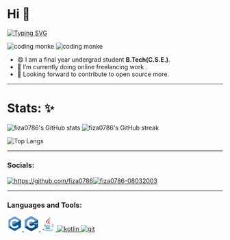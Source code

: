 # Hi  👋

[![Typing SVG](https://readme-typing-svg.herokuapp.com?color=40EDF7&lines=I+am+Fiza+Ali)](https://git.io/typing-svg)

<img src="https://tbcdn.talentbrew.com/company/375/21388/content/gif-icon-1.gif" alt="coding monke" width="380"/>
<img align="top" align="right" src="http://www.google.com/logos/doodles/2015/googles-new-logo-5078286822539264.3-hp2x.gif" alt="coding monke" width="380"/>

- 😄 I am a final year undergrad student  **B.Tech(C.S.E.)**.
- 🌱 I’m currently doing online freelancing work .
- 🎯 Looking forward to contribute to open source more.

***

# Stats: ✨

<img src="https://github-readme-stats.vercel.app/api?username=fiza0786&show_icons=true&theme=tokyonight" alt="fiza0786's GitHub stats" width="400"/> <img src="https://github-readme-streak-stats.herokuapp.com/?user=fiza0786&theme=dark)" alt="fiza0786's GitHub streak" width="400"/>

![Top Langs](https://github-readme-stats.vercel.app/api/top-langs/?username=fiza0786&layout=compact)

---

### Socials:

<p align="left">
<a href="https://github.com/fiza0786" target="blank"><img align="center" src="https://raw.githubusercontent.com/rahuldkjain/github-profile-readme-generator/master/src/images/icons/Social/github.svg" alt="https://github.com/fiza0786" height="30" width="40" /></
<a href="https://linkedin.com/in/fiza0786-08032003" target="blank"><img align="center" src="https://raw.githubusercontent.com/rahuldkjain/github-profile-readme-generator/master/src/images/icons/Social/linked-in-alt.svg" alt="fiza0786-08032003" height="30" width="40" /></a>

 
</p>

---

<h3 align="left">Languages and Tools:</h3>
<p align="left"> 
  <a href="https://www.cprogramming.com/" target="_blank"> <img src="https://raw.githubusercontent.com/devicons/devicon/master/icons/c/c-original.svg" alt="c" width="35" height="35"/> </a> 
  <a href="https://www.w3schools.com/cpp/" target="_blank"> <img src="https://raw.githubusercontent.com/devicons/devicon/master/icons/cplusplus/cplusplus-original.svg" alt="cplusplus" width="35" height="35"/> </a> 
  <a href="https://www.java.com" target="_blank"> <img src="https://raw.githubusercontent.com/devicons/devicon/master/icons/java/java-original.svg" alt="java" width="35" height="35"/> </a> 
  <a href="https://kotlinlang.org" target="_blank"> <img src="https://www.vectorlogo.zone/logos/kotlinlang/kotlinlang-icon.svg" alt="kotlin" width="33" height="33"/> </a>
  <a href="https://git-scm.com/" target="_blank"> <img src="https://www.vectorlogo.zone/logos/git-scm/git-scm-icon.svg" alt="git" width="35" height="35"/> </a> 
</p>
